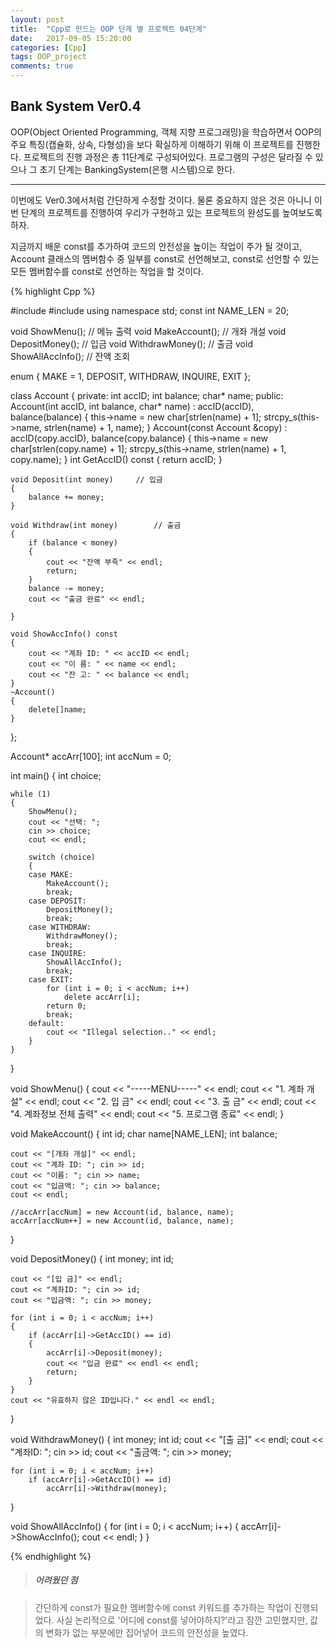 ```yaml
---
layout: post
title:  "Cpp로 만드는 OOP 단계 별 프로젝트 04단계"
date:   2017-09-05 15:20:00
categories: [Cpp]
tags: OOP_project
comments: true
---
```

<h2>Bank System Ver0.4</h2>  

<!--more-->

OOP(Object Oriented Programming, 객체 지향 프로그래밍)을 학습하면서 OOP의 주요 특징(캡슐화, 상속, 다형성)을 보다 확실하게 이해하기 위해 이 프로젝트를 진행한다. 프로젝트의 진행 과정은 총 11단계로 구성되어있다. 프로그램의 구성은 달라질 수 있으나 그 초기 단계는 BankingSystem(은행 시스템)으로 한다.

---

이번에도 Ver0.3에서처럼 간단하게 수정할 것이다. 물론 중요하지 않은 것은 아니니 이번 단계의 프로젝트를 진행하여 우리가 구현하고 있는 프로젝트의 완성도를 높여보도록 하자.  

지금까지 배운 const를 추가하여 코드의 안전성을 높이는 작업이 주가 될 것이고, Account 클래스의 멤버함수 중 일부를 const로 선언해보고, const로 선언할 수 있는 모든 멤버함수를 const로 선언하는 작업을 할 것이다.  

{% highlight Cpp %}

#include <iostream>
#include <cstring>
using namespace std;
const int NAME_LEN = 20;

void ShowMenu();		// 메뉴 출력
void MakeAccount();		// 개좌 개설
void DepositMoney();	// 입금
void WithdrawMoney();	// 출금
void ShowAllAccInfo();	// 잔액 조회

enum { MAKE = 1, DEPOSIT, WITHDRAW, INQUIRE, EXIT };

class Account
{
private:
	int accID;
	int balance;
	char* name;
public:
	Account(int accID, int balance, char* name)
		: accID(accID), balance(balance)
	{
		this->name = new char[strlen(name) + 1];
		strcpy_s(this->name, strlen(name) + 1, name);
	}
    Account(const Account &copy)
    	: accID(copy.accID), balance(copy.balance)
    {
		this->name = new char[strlen(copy.name) + 1];
		strcpy_s(this->name, strlen(name) + 1, copy.name);
    }
	int GetAccID() const { return accID; }

	void Deposit(int money)		// 입금
	{
		balance += money;
	}

	void Withdraw(int money)		// 출금
	{
		if (balance < money)
		{
			cout << "잔액 부족" << endl;
			return;
		}
		balance -= money;
		cout << "출금 완료" << endl;

	}

	void ShowAccInfo() const
	{
		cout << "계좌 ID: " << accID << endl;
		cout << "이 름: " << name << endl;
		cout << "잔 고: " << balance << endl;
	}
	~Account()
	{
		delete[]name;
	}
};

Account* accArr[100];
int accNum = 0;

int main()
{
	int choice;

	while (1)
	{
		ShowMenu();
		cout << "선택: ";
		cin >> choice;
		cout << endl;

		switch (choice)
		{
		case MAKE:
			MakeAccount();
			break;
		case DEPOSIT:
			DepositMoney();
			break;
		case WITHDRAW:
			WithdrawMoney();
			break;
		case INQUIRE:
			ShowAllAccInfo();
			break;
		case EXIT:
			for (int i = 0; i < accNum; i++)
				delete accArr[i];
			return 0;
			break;
		default:
			cout << "Illegal selection.." << endl;
		}
	}
}

void ShowMenu()
{
	cout << "-----MENU-----" << endl;
	cout << "1. 계좌 개설" << endl;
	cout << "2. 입 금" << endl;
	cout << "3. 출 금" << endl;
	cout << "4. 계좌정보 전체 출력" << endl;
	cout << "5. 프로그램 종료" << endl;
}

void MakeAccount()
{
	int id;
	char name[NAME_LEN];
	int balance;

	cout << "[개좌 개설]" << endl;
	cout << "계좌 ID: "; cin >> id;
	cout << "이름: "; cin >> name;
	cout << "입금액: "; cin >> balance;
	cout << endl;

	//accArr[accNum] = new Account(id, balance, name);
	accArr[accNum++] = new Account(id, balance, name);
}

void DepositMoney()
{
	int money;
	int id;

	cout << "[입 금]" << endl;
	cout << "계좌ID: "; cin >> id;
	cout << "입금액: "; cin >> money;

	for (int i = 0; i < accNum; i++)
	{
		if (accArr[i]->GetAccID() == id)
		{
			accArr[i]->Deposit(money);
			cout << "입금 완료" << endl << endl;
			return;
		}
	}
	cout << "유효하지 않은 ID입니다." << endl << endl;
}

void WithdrawMoney()
{
	int money;
	int id;
	cout << "[출 금]" << endl;
	cout << "계좌ID: "; cin >> id;
	cout << "출금액: "; cin >> money;

	for (int i = 0; i < accNum; i++)
		if (accArr[i]->GetAccID() == id)
			accArr[i]->Withdraw(money);
}

void ShowAllAccInfo()
{
	for (int i = 0; i < accNum; i++)
	{
		accArr[i]->ShowAccInfo();
		cout << endl;
	}
}

{% endhighlight %}  

><h5>어려웠던 점</h5>

> 간단하게 const가 필요한 멤버함수에 const 키워드를 추가하는 작업이 진행되었다. 사실 논리적으로 '어디에 const를 넣어야하지?'라고 잠깐 고민했지만, 값의 변화가 없는 부분에만 집어넣어 코드의 안전성을 높였다.  

